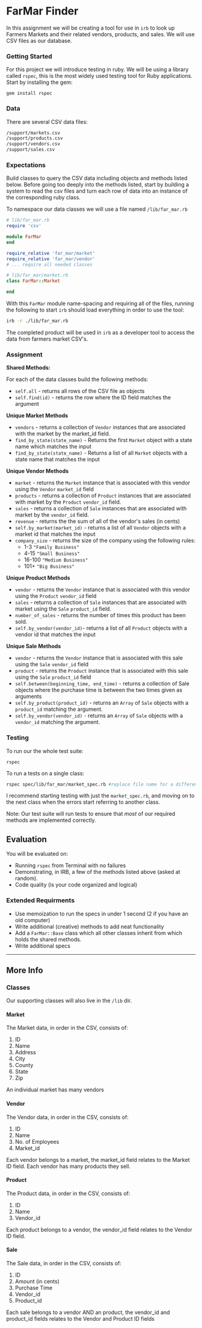 # FarMar Finder

In this assignment we will be creating a tool for use in `irb` to look up Farmers Markets and their related vendors, products, and sales. We will use CSV files as our database.

### Getting Started

For this project we will introduce testing in ruby. We will be using a library called `rspec`, this is the most widely used testing tool for Ruby applications. Start by installing the gem:

```
gem install rspec
```

### Data

There are several CSV data files:

```sh
/support/markets.csv
/support/products.csv
/support/vendors.csv
/support/sales.csv
```    

### Expectations

Build classes to query the CSV data including objects and methods listed below. Before going too deeply into the methods listed, start by building a system to read the csv files and turn each row of data into an instance of the corresponding ruby class.

To namespace our data classes we will use a file named `/lib/far_mar.rb`

```rb
# lib/far_mar.rb
require 'csv'

module FarMar
end

require_relative 'far_mar/market'
require_relative 'far_mar/vendor'
# ... require all needed classes
```

```rb
# lib/far_mar/market.rb
class FarMar::Market

end
```

With this `FarMar` module name-spacing and requiring all of the files, running the following to start `irb` should load everything in order to use the tool:

```sh
irb -r ./lib/far_mar.rb
```

The completed product will be used in `irb` as a developer tool to access the data from farmers market CSV's.

### Assignment

**Shared Methods:**

For each of the data classes build the following methods:

- `self.all` - returns all rows of the CSV file as objects
- `self.find(id)` - returns the row where the ID field matches the argument

**Unique Market Methods**

- `vendors` - returns a collection of `Vendor` instances that are associated with the market by the market_id field.
- `find_by_state(state_name)` - Returns the first `Market` object with a state name which matches the input
- `find_by_state(state_name)` - Returns a list of all `Market` objects with a state name that matches the input

**Unique Vendor Methods**

- `market` - returns the `Market` instance that is associated with this vendor using the `Vendor` `market_id` field
- `products` - returns a collection of `Product` instances that are associated with market by the `Product` `vendor_id` field.
- `sales` - returns a collection of `Sale` instances that are associated with market by the `vendor_id` field.
- `revenue` - returns the the sum of all of the vendor's sales (in cents)
- `self.by_market(market_id)` - returns a list of all `Vendor` objects with a market id that matches the input
- `company_size` - returns the size of the company using the following rules:
  - 1-3 `"Family Business"`
  - 4-15 `"Small Business"`
  - 16-100 `"Medium Business"`
  - 101+ `"Big Business"`

**Unique Product Methods**

- `vendor` - returns the `Vendor` instance that is associated with this vendor using the `Product` `vendor_id` field
- `sales` - returns a collection of `Sale` instances that are associated with market using the `Sale` `product_id` field.
- `number_of_sales` - returns the number of times this product has been sold.
- `self.by_vendor(vendor_id)`- returns a list of all `Product` objects with a vendor id that matches the input


**Unique Sale Methods**

- `vendor` - returns the `Vendor` instance that is associated with this sale using the `Sale` `vendor_id` field
- `product` - returns the `Product` instance that is associated with this sale using the `Sale` `product_id` field
- `self.between(beginning_time, end_time)` - returns a collection of Sale objects where the purchase time is between the two times given as arguments
- `self.by_product(product_id)` - returns an `Array` of `Sale` objects with a `product_id` matching the argument.
- `self.by_vendor(vendor_id)` - returns an `Array` of `Sale` objects with a `vendor_id` matching the argument.

### Testing

To run our the whole test suite:

```
rspec
```

To run a tests on a single class:

```sh
rspec spec/lib/far_mar/market_spec.rb #replace file name for a different class
```

I recommend starting testing with just the `market_spec.rb`, and moving on to the next class when the errors start referring to another class.

Note: Our test suite will run tests to ensure that *most* of our required methods are implemented correctly.

## Evaluation

You will be evaluated on:

- Running `rspec` from Terminal with no failures
- Demonstrating, in IRB, a few of the methods listed above (asked at random).
- Code quality (is your code organized and logical)

### Extended Requirments

- Use memoization to run the specs in under 1 second (2 if you have an old computer)
- Write additional (creative) methods to add neat functionality
- Add a `FarMar::Base` class which all other classes inherit from which holds the shared methods.
- Write additional specs


---------

## More Info

### Classes

Our supporting classes will also live in the `/lib` dir.

#### Market

The Market data, in order in the CSV, consists of:

1. ID
2. Name
3. Address
4. City
5. County
6. State
7. Zip

An individual market has many vendors

#### Vendor

The Vendor data, in order in the CSV, consists of:

1. ID
2. Name
3. No. of Employees
4. Market_id

Each vendor belongs to a market, the market_id field relates to the Market ID field.
Each vendor has many products they sell.

#### Product

The Product data, in order in the CSV, consists of:

1. ID
2. Name
3. Vendor_id

Each product belongs to a vendor, the vendor_id field relates to the Vendor ID field.

#### Sale

The Sale data, in order in the CSV, consists of:

1. ID
2. Amount (in cents)
3. Purchase Time
4. Vendor_id
5. Product_id

Each sale belongs to a vendor AND an product, the vendor_id and product_id fields relates to the Vendor and Product ID fields

